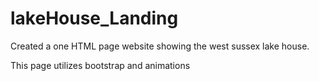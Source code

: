 # lakeHouse_Landing
Created a one HTML page website showing the west sussex lake house.

This page utilizes bootstrap and animations 
